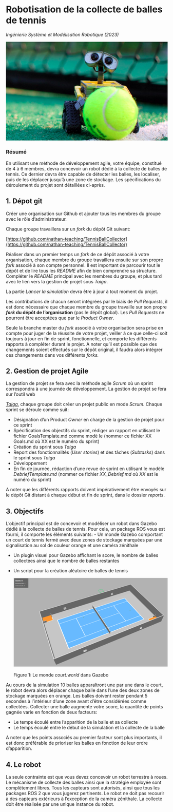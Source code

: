 # Robotisation de la collecte de balles de tennis

*Ingénierie Système et Modélisation Robotique (2023)*

![ball_collector](./binaries/ball_collector.png)

### Résumé

En utilisant une méthode de développement agile, votre équipe, constitué de 4 à 6 membres, devra concevoir un robot dédié à la collecte de balles de tennis. Ce dernier devra être capable de détecter les balles, les localiser, puis de les déplacer jusqu’à une zone de stockage. Les spécifications du déroulement du projet sont détaillées ci-après.

## 1. Dépot git

Créer une organisation sur Github et ajouter tous les membres du groupe avec le rôle d’administrateur. 

Chaque groupe travaillera sur un _fork_ du dépôt Git suivant:

[https://github.com/nathan-teaching/TennisBallCollector](https://github.com/nathan-teaching/TennisBallCollector)

Réaliser dans un premier temps un _fork_ de ce dépôt associé à votre organisation, chaque membre du groupe travaillera ensuite sur son propre _fork_ associé à son compte personnel.
Il est important de parcourir tout le dépôt et de lire tous les *README* afin de bien comprendre sa structure. Compléter le *README* principal avec les membres du groupe, et plus tard avec le lien vers la gestion de projet sous *Taiga*. 

La partie *Lancer la simulation* devra être à jour à tout moment du projet.

Les contributions de chacun seront intégrées par le biais de *Pull Requests*, il est donc nécessaire que chaque membre du groupe travaille sur son propre
**_fork_ du dépôt de l’organisation** (pas le dépôt global). Les *Pull Requests* ne pourront être acceptées que par le *Product Owner*.

Seule la branche master du _fork_ associé à votre organisation sera prise en compte pour juger de la réussite de votre projet, veiller à ce que celle-ci soit
toujours à jour en fin de sprint, fonctionnelle, et comporte les différents rapports à compléter durant le projet. A noter qu’il est possible que des changements soient effectués sur le dépôt original, il faudra alors intégrer ces changements dans vos différents _forks._

## 2. Gestion de projet Agile

La gestion de projet se fera avec la méthode agile _Scrum_ où un sprint correspondra à une journée de développement. La gestion de projet se fera sur l’outil web

[*Taiga*](https://tree.taiga.io/), chaque groupe doit créer un projet public en mode _Scrum_.
Chaque sprint se déroule comme suit:

- Désignation d’un Product *Owner* en charge de la gestion de projet pour ce sprint
- Spécification des objectifs du sprint, rédiger un rapport en utilisant le fichier GoalsTemplate.md comme modè le (nommer ce fichier XX Goals.md
  où XX est le numéro du sprint)
- Création du sprint sous *Taiga*
- Report des fonctionnalités (*User stories*) et des tâches (*Subtasks*) dans le sprint sous *Taiga*
- Développement
- En fin de journée, rédaction d’une revue de sprint en utilisant le modèle *DebriefTemplate.md* (nommer ce fichier *XX\_Debrief.md* où *XX* est le
  numéro du sprint)

A noter que les différents rapports doivent impérativement être envoyés sur le dépôt Git distant à chaque début et fin de sprint, dans le dossier *reports*.

## 3. Objectifs 

L’objectif principal est de concevoir et modéliser un robot dans Gazebo dédié à la collecte de balles de tennis. Pour cela, un package ROS vous est fourni, il comporte les éléments suivants: - Un monde Gazebo comportant un court de tennis fermé avec deux zones de stockage marquées par une signalisation au sol de couleur orange et une caméra zénithale 
- Un plugin visuel pour Gazebo affichant le score, le nombre de balles collectées ainsi que le nombre de balles restantes 

- Un script pour la création aléatoire de balles de tennis 

  ![court.world](./binaries/court.png "Figure 1: Le monde *court.world* dans Gazebo" )

  Figure 1: Le monde *court.world* dans Gazebo

  

  

Au cours de la simulation 10 balles apparaîtront une par une dans le court, le robot devra alors déplacer chaque balle dans l’une des deux zones de stockage marquées en orange. Les balles doivent rester pendant 5 secondes à l’intérieur d’une zone avant d’être considérées comme collectées. Collecter une balle augmente votre score, la quantité de points gagnée varie en fonction de deux facteurs: 

- Le temps écoulé entre l’apparition de la balle et sa collecte 
- Le temps écoulé entre le début de la simulation et la collecte de la balle 

A noter que les points associés au premier facteur sont plus importants, il est donc préférable de prioriser les balles en fonction de leur ordre d’apparition. 

## 4. Le robot 

La seule contrainte est que vous devez concevoir un robot terrestre à roues. Le mécanisme de collecte des balles ainsi que la stratégie employée sont complètement libres. Tous les capteurs sont autorisés, ainsi que tous les packages ROS 2 que vous jugerez pertinents. Le robot ne doit pas recourir à des capteurs extérieurs à l’exception de la caméra zénithale. La collecte doit être réalisée par une unique instance du robot.
